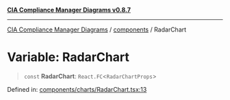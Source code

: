 [**CIA Compliance Manager Diagrams v0.8.7**](../../README.md)

***

[CIA Compliance Manager Diagrams](../../modules.md) / [components](../README.md) / RadarChart

# Variable: RadarChart

> `const` **RadarChart**: `React.FC`\<`RadarChartProps`\>

Defined in: [components/charts/RadarChart.tsx:13](https://github.com/Hack23/cia-compliance-manager/blob/c1b03266cad85c2f58531e3fd0aea147fa649ae0/src/components/charts/RadarChart.tsx#L13)
